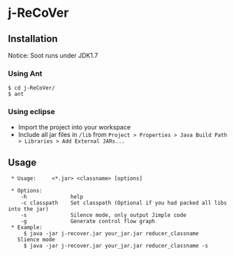 # j-ReCoVer 
## Installation
Notice: Soot runs under JDK1.7
### Using Ant
```
$ cd j-ReCoVer/
$ ant
```
### Using eclipse
* Import the project into your workspace
* Include all jar files in `/lib` from `Project > Properties > Java Build Path > Libraries > Add External JARs...`

## Usage
```
 * Usage:     <*.jar> <classname> [options] 

 * Options:
    -h              help
    -c classpath    Set classpath (Optional if you had packed all libs into the jar)
    -s              Silence mode, only output Jimple code
    -g              Generate control flow graph
 * Example:
     $ java -jar j-recover.jar your_jar.jar reducer_classname
   Slience mode 
     $ java -jar j-recover.jar your_jar.jar reducer_classname -s
```
